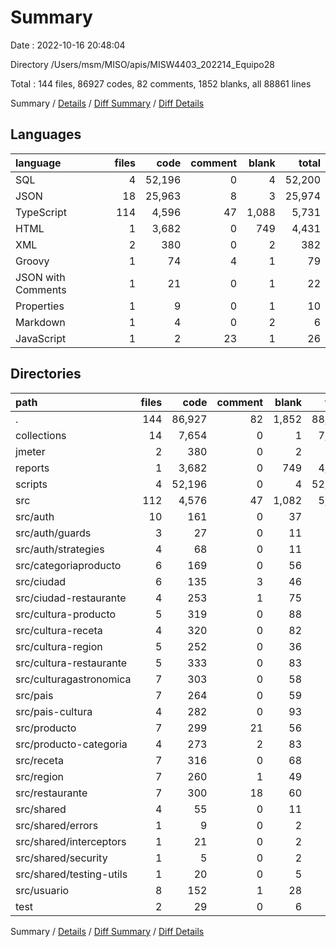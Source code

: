 # Summary

Date : 2022-10-16 20:48:04

Directory /Users/msm/MISO/apis/MISW4403_202214_Equipo28

Total : 144 files,  86927 codes, 82 comments, 1852 blanks, all 88861 lines

Summary / [Details](details.md) / [Diff Summary](diff.md) / [Diff Details](diff-details.md)

## Languages
| language | files | code | comment | blank | total |
| :--- | ---: | ---: | ---: | ---: | ---: |
| SQL | 4 | 52,196 | 0 | 4 | 52,200 |
| JSON | 18 | 25,963 | 8 | 3 | 25,974 |
| TypeScript | 114 | 4,596 | 47 | 1,088 | 5,731 |
| HTML | 1 | 3,682 | 0 | 749 | 4,431 |
| XML | 2 | 380 | 0 | 2 | 382 |
| Groovy | 1 | 74 | 4 | 1 | 79 |
| JSON with Comments | 1 | 21 | 0 | 1 | 22 |
| Properties | 1 | 9 | 0 | 1 | 10 |
| Markdown | 1 | 4 | 0 | 2 | 6 |
| JavaScript | 1 | 2 | 23 | 1 | 26 |

## Directories
| path | files | code | comment | blank | total |
| :--- | ---: | ---: | ---: | ---: | ---: |
| . | 144 | 86,927 | 82 | 1,852 | 88,861 |
| collections | 14 | 7,654 | 0 | 1 | 7,655 |
| jmeter | 2 | 380 | 0 | 2 | 382 |
| reports | 1 | 3,682 | 0 | 749 | 4,431 |
| scripts | 4 | 52,196 | 0 | 4 | 52,200 |
| src | 112 | 4,576 | 47 | 1,082 | 5,705 |
| src/auth | 10 | 161 | 0 | 37 | 198 |
| src/auth/guards | 3 | 27 | 0 | 11 | 38 |
| src/auth/strategies | 4 | 68 | 0 | 11 | 79 |
| src/categoriaproducto | 6 | 169 | 0 | 56 | 225 |
| src/ciudad | 6 | 135 | 3 | 46 | 184 |
| src/ciudad-restaurante | 4 | 253 | 1 | 75 | 329 |
| src/cultura-producto | 5 | 319 | 0 | 88 | 407 |
| src/cultura-receta | 4 | 320 | 0 | 82 | 402 |
| src/cultura-region | 5 | 252 | 0 | 36 | 288 |
| src/cultura-restaurante | 5 | 333 | 0 | 83 | 416 |
| src/culturagastronomica | 7 | 303 | 0 | 58 | 361 |
| src/pais | 7 | 264 | 0 | 59 | 323 |
| src/pais-cultura | 4 | 282 | 0 | 93 | 375 |
| src/producto | 7 | 299 | 21 | 56 | 376 |
| src/producto-categoria | 4 | 273 | 2 | 83 | 358 |
| src/receta | 7 | 316 | 0 | 68 | 384 |
| src/region | 7 | 260 | 1 | 49 | 310 |
| src/restaurante | 7 | 300 | 18 | 60 | 378 |
| src/shared | 4 | 55 | 0 | 11 | 66 |
| src/shared/errors | 1 | 9 | 0 | 2 | 11 |
| src/shared/interceptors | 1 | 21 | 0 | 2 | 23 |
| src/shared/security | 1 | 5 | 0 | 2 | 7 |
| src/shared/testing-utils | 1 | 20 | 0 | 5 | 25 |
| src/usuario | 8 | 152 | 1 | 28 | 181 |
| test | 2 | 29 | 0 | 6 | 35 |

Summary / [Details](details.md) / [Diff Summary](diff.md) / [Diff Details](diff-details.md)